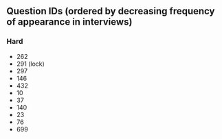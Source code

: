 ## Question IDs (ordered by decreasing frequency of appearance in interviews)

### Hard
- 262
- 291 (lock)
- 297
- 146
- 432
- 10
- 37
- 140
- 23
- 76
- 699
